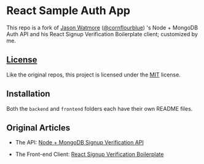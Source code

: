 # React Sample Auth App

This repo is a fork of [Jason Watmore](https://jasonwatmore.com/) ([@cornflourblue](https://github.com/cornflourblue)) 's Node + MongoDB Auth API and his React Signup Verification Boilerplate client; customized by me.

## [License](LICENSE)

Like the original repos, this project is licensed under the [MIT](https://choosealicense.com/licenses/mit/) license.

## Installation

Both the `backend` and `frontend` folders each have their own README files.

## Original Articles

* The API: [Node + MongoDB Signup Verification API](https://github.com/cornflourblue/node-mongo-signup-verification-api)

* The Front-end Client: [React Signup Verification Boilerplate](https://github.com/cornflourblue/react-signup-verification-boilerplate)